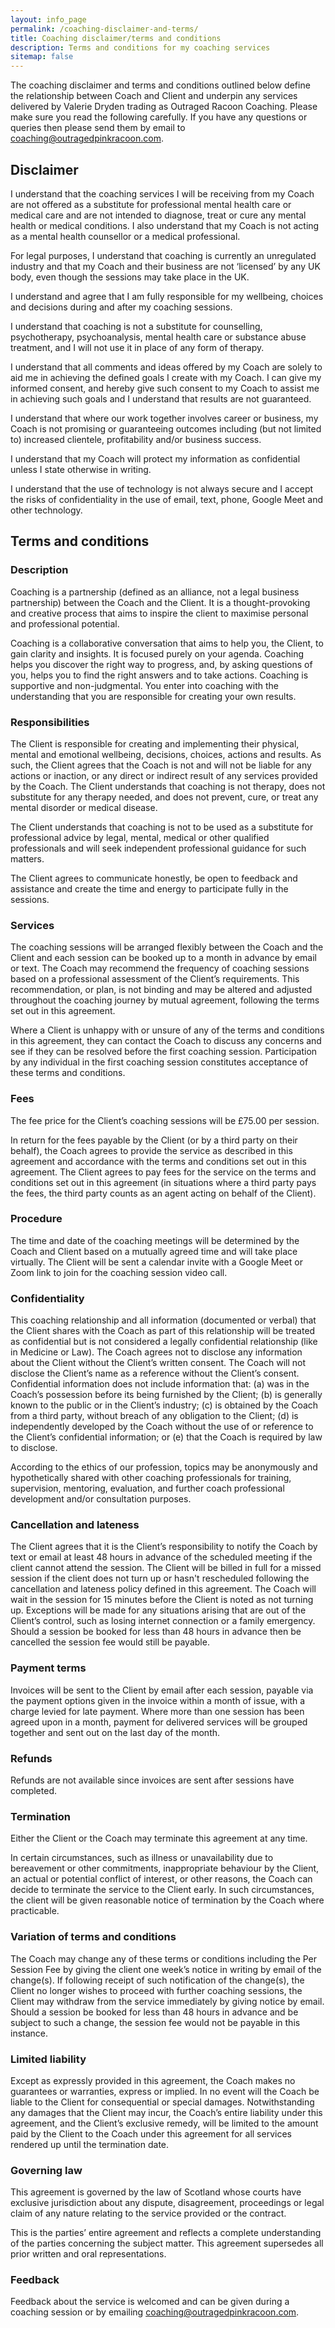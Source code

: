 ```yaml
---
layout: info_page
permalink: /coaching-disclaimer-and-terms/
title: Coaching disclaimer/terms and conditions
description: Terms and conditions for my coaching services
sitemap: false
---
```

The coaching disclaimer and terms and conditions outlined below define the relationship between Coach and Client and underpin any services delivered by Valerie Dryden trading as Outraged Racoon Coaching. Please make sure you read the following carefully. If you have any questions or queries then please send them by email to [coaching@outragedpinkracoon.com](coaching@outragedpinkracoon.com).
## Disclaimer
I understand that the coaching services I will be receiving from my Coach are not offered as a substitute for professional mental health care or medical care and are not intended to diagnose, treat or cure any mental health or medical conditions. I also understand that my Coach is not acting as a mental health counsellor or a medical professional.

For legal purposes, I understand that coaching is currently an unregulated industry and that my Coach and their business are not ‘licensed’ by any UK body, even though the sessions may take place in the UK.

I understand and agree that I am fully responsible for my wellbeing, choices and decisions during and after my coaching sessions.

I understand that coaching is not a substitute for counselling, psychotherapy, psychoanalysis, mental health care or substance abuse treatment, and I will not use it in place of any form of therapy.

I understand that all comments and ideas offered by my Coach are solely to aid me in achieving the defined goals I create with my Coach. I can give my informed consent, and hereby give such consent to my Coach to assist me in achieving such goals and I understand that results are not guaranteed.

I understand that where our work together involves career or business, my Coach is not promising or guaranteeing outcomes including (but not limited to) increased clientele, profitability and/or business success.

I understand that my Coach will protect my information as confidential unless I state otherwise in writing.

I understand that the use of technology is not always secure and I accept the risks of confidentiality in the use of email, text, phone, Google Meet and other technology.

## Terms and conditions
### Description
Coaching is a partnership (defined as an alliance, not a legal business partnership) between the Coach and the Client. It is a thought-provoking and creative process that aims to inspire the client to maximise personal and professional potential.

Coaching is a collaborative conversation that aims to help you, the Client, to gain clarity and insights. It is focused purely on your agenda. Coaching helps you discover the right way to progress, and, by asking questions of you, helps you to find the right answers and to take actions. Coaching is supportive and non-judgmental. You enter into coaching with the understanding that you are responsible for creating your own results.

### Responsibilities
The Client is responsible for creating and implementing their physical, mental and emotional wellbeing, decisions, choices, actions and results. As such, the Client agrees that the Coach is not and will not be liable for any actions or inaction, or any direct or indirect result of any services provided by the Coach. The Client understands that coaching is not therapy, does not substitute for any therapy needed, and does not prevent, cure, or treat any mental disorder or medical disease.

The Client understands that coaching is not to be used as a substitute for professional advice by legal, mental, medical or other qualified professionals and will seek independent professional guidance for such matters.

The Client agrees to communicate honestly, be open to feedback and assistance and create the time and energy to participate fully in the sessions.

### Services
The coaching sessions will be arranged flexibly between the Coach and the Client and each session can be booked up to a month in advance by email or text.  The Coach may recommend the frequency of coaching sessions based on a professional assessment of the Client’s requirements. This recommendation, or plan, is not binding and may be altered and adjusted throughout the coaching journey by mutual agreement, following the terms set out in this agreement.

Where a Client is unhappy with or unsure of any of the terms and conditions in this agreement, they can contact the Coach to discuss any concerns and see if they can be resolved before the first coaching session. Participation by any individual in the first coaching session constitutes acceptance of these terms and conditions.

### Fees
The fee price for the Client’s coaching sessions will be £75.00 per session.

In return for the fees payable by the Client (or by a third party on their behalf), the Coach agrees to provide the service as described in this agreement and accordance with the terms and conditions set out in this agreement. The Client agrees to pay fees for the service on the terms and conditions set out in this agreement (in situations where a third party pays the fees, the third party counts as an agent acting on behalf of the Client).

### Procedure
The time and date of the coaching meetings will be determined by the Coach and Client based on a mutually agreed time and will take place virtually. The Client will be sent a calendar invite with a Google Meet or Zoom link to join for the coaching session video call.

### Confidentiality
This coaching relationship and all information (documented or verbal) that the Client shares with the Coach as part of this relationship will be treated as confidential but is not considered a legally confidential relationship (like in Medicine or Law). The Coach agrees not to disclose any information about the Client without the Client’s written consent. The Coach will not disclose the Client’s name as a reference without the Client’s consent. Confidential information does not include information that: (a) was in the Coach’s possession before its being furnished by the Client; (b) is generally known to the public or in the Client’s industry; (c) is obtained by the Coach from a third party, without breach of any obligation to the Client; (d) is independently developed by the Coach without the use of or reference to the Client’s confidential information; or (e) that the Coach is required by law to disclose.

According to the ethics of our profession, topics may be anonymously and hypothetically shared with other coaching professionals for training, supervision, mentoring, evaluation, and further coach professional development and/or consultation purposes.

### Cancellation and lateness
The Client agrees that it is the Client’s responsibility to notify the Coach by text or email at least 48 hours in advance of the scheduled meeting if the client cannot attend the session.  The Client will be billed in full for a missed session if the client does not turn up or hasn't rescheduled following the cancellation and lateness policy defined in this agreement. The Coach will wait in the session for 15 minutes before the Client is noted as not turning up. Exceptions will be made for any situations arising that are out of the Client’s control, such as losing internet connection or a family emergency. Should a session be booked for less than 48 hours in advance then be cancelled the session fee would still be payable.

### Payment terms
Invoices will be sent to the Client by email after each session, payable via the payment options given in the invoice within a month of issue, with a charge levied for late payment. Where more than one session has been agreed upon in a month, payment for delivered services will be grouped together and sent out on the last day of the month.

### Refunds
Refunds are not available since invoices are sent after sessions have completed.

### Termination
Either the Client or the Coach may terminate this agreement at any time.

In certain circumstances, such as illness or unavailability due to bereavement or other commitments, inappropriate behaviour by the Client, an actual or potential conflict of interest, or other reasons, the Coach can decide to terminate the service to the Client early. In such circumstances, the client will be given reasonable notice of termination by the Coach where practicable.

### Variation of terms and conditions
The Coach may change any of these terms or conditions including the Per Session Fee by giving the client one week’s notice in writing by email of the change(s). If following receipt of such notification of the change(s), the Client no longer wishes to proceed with further coaching sessions, the Client may withdraw from the service immediately by giving notice by email. Should a session be booked for less than 48 hours in advance and be subject to such a change, the session fee would not be payable in this instance.

### Limited liability
Except as expressly provided in this agreement, the Coach makes no guarantees or warranties, express or implied. In no event will the Coach be liable to the Client for consequential or special damages. Notwithstanding any damages that the Client may incur, the Coach’s entire liability under this agreement, and the Client’s exclusive remedy, will be limited to the amount paid by the Client to the Coach under this agreement for all services rendered up until the termination date.

### Governing law

This agreement is governed by the law of Scotland whose courts have exclusive jurisdiction about any dispute, disagreement, proceedings or legal claim of any nature relating to the service provided or the contract.

This is the parties’ entire agreement and reflects a complete understanding of the parties concerning the subject matter. This agreement supersedes all prior written and oral representations.

### Feedback
Feedback about the service is welcomed and can be given during a coaching session or by emailing [coaching@outragedpinkracoon.com](coaching@outragedpinkracoon.com).
